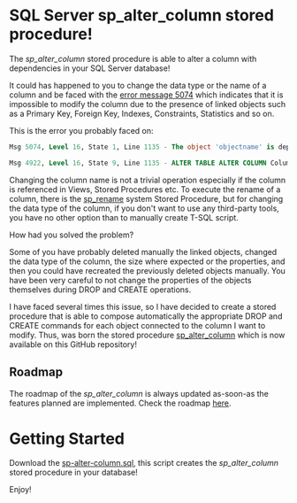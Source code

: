 # SQL Server sp_alter_column stored procedure!

The *sp_alter_column* stored procedure is able to alter a column with dependencies in your SQL Server database!

It could has happened to you to change the data type or the name of a column and be faced with the [error message 5074](https://docs.microsoft.com/en-us/sql/relational-databases/errors-events/database-engine-events-and-errors?view=sql-server-2017#errors-5000-to-5999) which indicates that it is impossible to modify the column due to the presence of linked objects such as a Primary Key, Foreign Key, Indexes, Constraints, Statistics and so on.

This is the error you probably faced on:

```sql
Msg 5074, Level 16, State 1, Line 1135 - The object 'objectname' is dependent on column 'columnname'.

Msg 4922, Level 16, State 9, Line 1135 - ALTER TABLE ALTER COLUMN Columnname failed because one or more objects access this column.
```

Changing the column name is not a trivial operation especially if the column is referenced in Views, Stored Procedures etc. To execute the rename of a column, there is the [sp_rename](https://docs.microsoft.com/it-it/sql/relational-databases/system-stored-procedures/sp-rename-transact-sql?view=sql-server-2017) system Stored Procedure, but for changing the data type of the column, if you don't want to use any third-party tools, you have no other option than to manually create T-SQL script.

How had you solved the problem?

Some of you have probably deleted manually the linked objects, changed the data type of the column, the size where expected or the properties, and then you could have recreated the previously deleted objects manually. You have been very careful to not change the properties of the objects themselves during DROP and CREATE operations.

I have faced several times this issue, so I have decided to create a stored procedure that is able to compose automatically the appropriate DROP and CREATE commands for each object connected to the column I want to modify. Thus, was born the stored procedure [sp_alter_column](https://github.com/segovoni/sp_alter_column) which is now available on this GitHub repository!

## Roadmap

The roadmap of the *sp_alter_column* is always updated as-soon-as the features planned are implemented. Check the roadmap [here](roadmap.md).

# Getting Started

Download the [sp-alter-column.sql](/source/sp-alter-column.sql), this script creates the *sp_alter_column* stored procedure in your database!


Enjoy!
